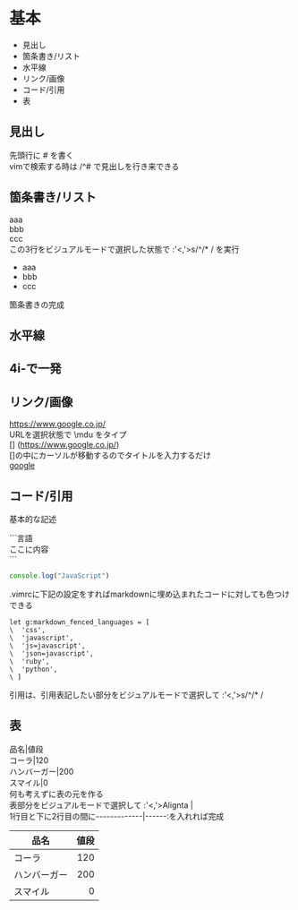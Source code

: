# 基本
* 見出し
* 箇条書き/リスト
* 水平線
* リンク/画像
* コード/引用
* 表

## 見出し
先頭行に # を書く  
vimで検索する時は /^# で見出しを行き来できる

## 箇条書き/リスト
aaa  
bbb  
ccc  
この3行をビジュアルモードで選択した状態で :'<,'>s/^/* / を実行
* aaa
* bbb
* ccc

箇条書きの完成

## 水平線
4i-<ESC>で一発
----

## リンク/画像
https://www.google.co.jp/  
URLを選択状態で \mdu をタイプ  
[] (https://www.google.co.jp/)  
[]の中にカーソルが移動するのでタイトルを入力するだけ  
[google](https://www.google.co.jp/)  

## コード/引用
基本的な記述

\```言語  
ここに内容  
\```  

```javascript
console.log("JavaScript")
```

.vimrcに下記の設定をすればmarkdownに埋め込まれたコードに対しても色つけできる  
```
let g:markdown_fenced_languages = [
\  'css',
\  'javascript',
\  'js=javascript',
\  'json=javascript',
\  'ruby',
\  'python',
\ ]
```
引用は、引用表記したい部分をビジュアルモードで選択して :'<,'>s/^/* /

## 表
品名|値段  
コーラ|120  
ハンバーガー|200  
スマイル|0  
何も考えずに表の元を作る  
表部分をビジュアルモードで選択して :'<,'>Alignta |  
1行目と下に2行目の間に-------------|------:を入れれば完成

品名         | 値段
-------------|------:
コーラ       | 120
ハンバーガー | 200
スマイル     | 0
